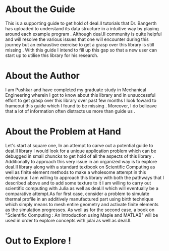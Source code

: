 # About the Guide
This is a supporting guide to get hold of deal.II tutorials that Dr. Bangerth has uploaded to understand its data structure in a intuitive way by playing around each example program . Although deal.II community is quite helpful and will resolve the various issues that one will encounter during this journey but an exhaustive exercise to get a grasp over this library is still missing . With this guide I intend to fill up this gap so that a new user can start up to utilise this library for his research.
# About the Author
I am Pushkar and have completed my graduate study  in Mechanical Engineering wherein I got to know about this library and in unsuccessful effort to get grasp over this library over past few months I look foward to frameout this guide which I found to be missing . Moreover, I do belieave that a lot of information often distracts us more than guide us . 
# About the Problem at Hand
Let's start at square one, In an attempt to carve out a potential guide to deal.II library I would look for a unique application problem which can be debugged in small chuncks to get hold of all the aspects of this library . Additionally to approach this very issue in an organized way is to explore deal.II library along with a standard textbook on Scientific Computing as well as finite element methods to make a wholesome attempt in this endeavour. I am willing to approach this library with both the pathways that I described above and to add some texture to it I am willing to carry out scientific computing with Julia as well as deal.II which will eventually be a comparative attempt.As for first case, consider a problem to simulate thermal profile in an additively manufactured part using birth technique which simply means to mesh entire geometry and activate finite elements as the simulation progresses. As well as for the second case, a book on "Scientific Computing : An Introduction using Maple and MATLAB" will be used in order to explore concepts with julai as well as deal.II.
# Out to Explore !

